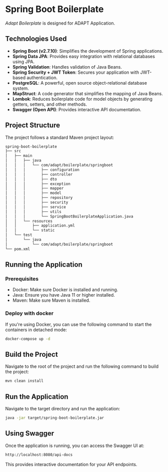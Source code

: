 # Spring Boot Boilerplate

*Adapt Boilerplate* is designed for ADAPT Application.

## Technologies Used

- **Spring Boot (v2.7.10)**: Simplifies the development of Spring applications.
- **Spring Data JPA**: Provides easy integration with relational databases using JPA.
- **Spring Validation**: Handles validation of Java Beans.
- **Spring Security + JWT Token**: Secures your application with JWT-based authentication.
- **PostgreSQL**: A powerful, open source object-relational database system.
- **MapStruct**: A code generator that simplifies the mapping of Java Beans.
- **Lombok**: Reduces boilerplate code for model objects by generating getters, setters, and other methods.
- **Swagger (Open API)**: Provides interactive API documentation.

## Project Structure

The project follows a standard Maven project layout:

```sh
spring-boot-boilerplate
├── src
│   ├── main
│   │   ├── java
│   │   │   └── com/adapt/boilerplate/springboot
│   │   │       ├── configuration
│   │   │       ├── controller
│   │   │       ├── dto
│   │   │       ├── exception
│   │   │       ├── mapper
│   │   │       ├── model
│   │   │       ├── repository
│   │   │       ├── security
│   │   │       ├── service
│   │   │       ├── utils
│   │   │       └── SpringBootBoilerplateApplication.java
│   │   └── resources
│   │       ├── application.yml
│   │       └── static
│   └── test
│       └── java
│           └── com/adapt/boilerplate/springboot
└── pom.xml
```

## Running the Application
### Prerequisites
 - Docker: Make sure Docker is installed and running.
 - Java: Ensure you have Java 11 or higher installed.
 - Maven: Make sure Maven is installed.

### Deploy with docker
If you're using Docker, you can use the following command to start the containers in detached mode:

```sh
docker-compose up -d
```

## Build the Project
Navigate to the root of the project and run the following command to build the project:

```sh
mvn clean install
```

## Run the Application
Navigate to the target directory and run the application:

```sh
java -jar target/spring-boot-boilerplate.jar
```

## Using Swagger
Once the application is running, you can access the Swagger UI at:

```sh
http://localhost:8080/api-docs
```

This provides interactive documentation for your API endpoints.
